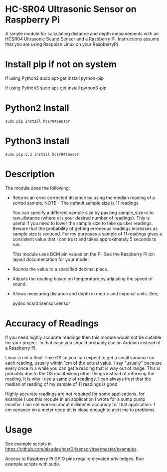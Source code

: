 HC-SR04 Ultrasonic Sensor on Raspberry Pi
=========================================

A simple module for calculating distance and depth measurements with an HCSR04 Ultrasonic Sound Sensor and a Raspberry Pi.
Instructions assume that you are using Raspbian Linux on your RaspberryPi

Install pip if not on system
============================

If using Python2   sudo apt-get install python-pip

If using Python3   sudo apt-get install python3-pip


Python2 Install
===============

    sudo pip install hcsr04sensor

Python3 Install
===============

    sudo pip-3.2 install hcsr04sensor

Description
===========
The module does the following;

* Returns an error corrected distance by using the median reading of a sorted
  sample. NOTE - The default sample size is 11 readings.  

  You can specify a
  different sample size by passing sample_size=x  to raw_distance (where x is your desired
  number of readings).  This is useful if you need to lower the sample size to take
  quicker readings.  Beware that the probability of getting erroneous readings
  increases as sample size is reduced.  For my purposes a sample of 11 readings gives a consistent
  value that I can trust and takes approximately 5 seconds to run.

  This module uses BCM pin values on the Pi.  See the Raspberry Pi pin layout documentation for your model.

* Rounds the value to a specified decimal place.

* Adjusts the reading based on temperature by adjusting the speed of sound.

* Allows measuring distance and depth in metric and imperial units.  See;

    pydoc hcsr04sensor.sensor


Accuracy of Readings
====================

If you need highly accurate readings then this module would not be suitable for your project.  In that case you should probably use an Arduino instead of a Raspberry Pi.

Linux is not a Real Time OS so you can expect to get a small variance on each reading, usually within 1cm of the actual value.  I say "usually" because every once in a while you can get a reading that is way out of range.  This is probably due to the OS multitasking other things instead of returning the reading.  It is why I use a sample of readings.  I can always trust that the median of reading of my sample of 11 readings is good.

Highly accurate readings are not required for some applications, for example I use this module in an application I wrote for a sump pump monitor.  I am not worried about millimeter accuracy for that application.  1 cm variance on a meter deep pit is close enough to alert me to problems.

Usage
=====

See example scripts in https://github.com/alaudet/hcsr04sensor/tree/master/examples.

Access to Raspberry Pi GPIO pins require elevated priviledges.  Run example
scripts with sudo.

